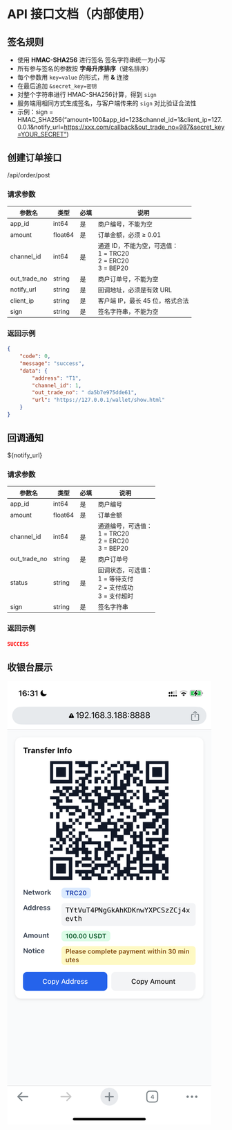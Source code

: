 # API 接口文档（内部使用）

## 签名规则
- 使用 **HMAC-SHA256** 进行签名 签名字符串统一为小写 
- 所有参与签名的参数按 **字母升序排序**（键名排序）
- 每个参数用 `key=value` 的形式，用 **&** 连接
- 在最后追加 `&secret_key=密钥`
- 对整个字符串进行 HMAC-SHA256计算，得到 `sign`
- 服务端用相同方式生成签名，与客户端传来的 `sign` 对比验证合法性 
- 示例：sign = HMAC_SHA256(“amount=100&app_id=123&channel_id=1&client_ip=127.0.0.1&notify_url=https://xxx.com/callback&out_trade_no=987&secret_key=YOUR_SECRET”)

## 创建订单接口
/api/order/post
### 请求参数

| 参数名        | 类型    | 必填 | 说明                                                                 |
|---------------|---------|------|----------------------------------------------------------------------|
| app_id        | int64   | 是   | 商户编号，不能为空                                                    |
| amount        | float64 | 是   | 订单金额，必须 ≥ 0.01                                                |
| channel_id    | int64   | 是   | 通道 ID，不能为空，可选值：<br>1 = TRC20<br>2 = ERC20<br>3 = BEP20     |
| out_trade_no  | string  | 是   | 商户订单号，不能为空                                                  |
| notify_url    | string  | 是   | 回调地址，必须是有效 URL                                              |
| client_ip     | string  | 是   | 客户端 IP，最长 45 位，格式合法                                       |
| sign          | string  | 是   | 签名字符串，不能为空                                                  |

### 返回示例

```json
{
    "code": 0,
    "message": "success",
    "data": {
        "address": "T1",
        "channel_id": 1,
        "out_trade_no": " da5b7e975dde61",
        "url": "https://127.0.0.1/wallet/show.html"
    }
}
```


## 回调通知
${notify_url}
### 请求参数

| 参数名        | 类型    | 必填 | 说明                                                                 |
|---------------|---------|------|----------------------------------------------------------------------|
| app_id        | int64   | 是   | 商户编号                                                  |
| amount        | float64 | 是   | 订单金额                                               |
| channel_id    | int64   | 是   | 通道编号，可选值：<br>1 = TRC20<br>2 = ERC20<br>3 = BEP20             |
| out_trade_no  | string  | 是   | 商户订单号                                           |
| status        | string  | 是   | 回调状态，可选值：<br>1 = 等待支付<br>2 = 支付成功<br>3 = 支付超时|
| sign          | string  | 是   | 签名字符串                                                |

### 返回示例

```json
SUCCESS
```
## 收银台展示
![收银台](./show.png)
